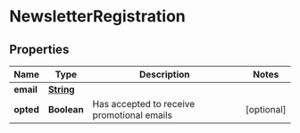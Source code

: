 
# NewsletterRegistration

## Properties
Name | Type | Description | Notes
------------ | ------------- | ------------- | -------------
**email** | [**String**](String.md) |  | 
**opted** | **Boolean** | Has accepted to receive promotional emails |  [optional]



